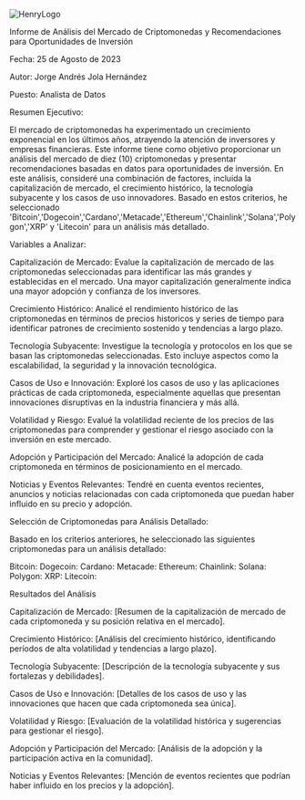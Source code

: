 ![HenryLogo](https://d31uz8lwfmyn8g.cloudfront.net/Assets/logo-henry-white-lg.png)

Informe de Análisis del Mercado de Criptomonedas y Recomendaciones para Oportunidades de Inversión

Fecha: 25 de Agosto de 2023

Autor: Jorge Andrés Jola Hernández

Puesto: Analista de Datos

Resumen Ejecutivo:

El mercado de criptomonedas ha experimentado un crecimiento exponencial en los últimos años, atrayendo la atención de inversores y empresas financieras. Este informe tiene como objetivo proporcionar un análisis del mercado de diez (10) criptomonedas y presentar recomendaciones basadas en datos para oportunidades de inversión. En este análisis, consideré una combinación de factores, incluida la capitalización de mercado, el crecimiento histórico, la tecnología subyacente y los casos de uso innovadores. Basado en estos criterios, he seleccionado 'Bitcoin','Dogecoin','Cardano','Metacade','Ethereum','Chainlink','Solana','Polygon','XRP' y 'Litecoin' para un análisis más detallado.

Variables a Analizar:

Capitalización de Mercado: Evalue la capitalización de mercado de las criptomonedas seleccionadas para identificar las más grandes y establecidas en el mercado. Una mayor capitalización generalmente indica una mayor adopción y confianza de los inversores.

Crecimiento Histórico: Analicé el rendimiento histórico de las criptomonedas en términos de precios historicos y series de tiempo para identificar patrones de crecimiento sostenido y tendencias a largo plazo.

Tecnología Subyacente: Investigue la tecnología y protocolos en los que se basan las criptomonedas seleccionadas. Esto incluye aspectos como la escalabilidad, la seguridad y la innovación tecnológica.

Casos de Uso e Innovación: Exploré los casos de uso y las aplicaciones prácticas de cada criptomoneda, especialmente aquellas que presentan innovaciones disruptivas en la industria financiera y más allá.

Volatilidad y Riesgo: Evalué la volatilidad reciente de los precios de las criptomonedas para comprender y gestionar el riesgo asociado con la inversión en este mercado.

Adopción y Participación del Mercado: Analicé la adopción de cada criptomoneda en términos de posicionamiento en el mercado.

Noticias y Eventos Relevantes: Tendré en cuenta eventos recientes, anuncios y noticias relacionadas con cada criptomoneda que puedan haber influido en su precio y adopción.

Selección de Criptomonedas para Análisis Detallado:

Basado en los criterios anteriores, he seleccionado las siguientes criptomonedas para un análisis detallado:

Bitcoin: 
Dogecoin:
Cardano:
Metacade:
Ethereum:
Chainlink:
Solana:
Polygon:
XRP:
Litecoin:

Resultados del Análisis

Capitalización de Mercado: [Resumen de la capitalización de mercado de cada criptomoneda y su posición relativa en el mercado].

Crecimiento Histórico: [Análisis del crecimiento histórico, identificando períodos de alta volatilidad y tendencias a largo plazo].

Tecnología Subyacente: [Descripción de la tecnología subyacente y sus fortalezas y debilidades].

Casos de Uso e Innovación: [Detalles de los casos de uso y las innovaciones que hacen que cada criptomoneda sea única].

Volatilidad y Riesgo: [Evaluación de la volatilidad histórica y sugerencias para gestionar el riesgo].

Adopción y Participación del Mercado: [Análisis de la adopción y la participación activa en la comunidad].

Noticias y Eventos Relevantes: [Mención de eventos recientes que podrían haber influido en los precios y la adopción].

